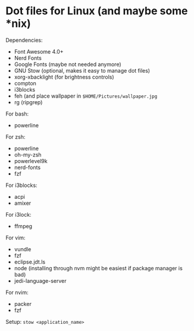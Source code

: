 Dot files for Linux (and maybe some \*nix)
=========================================

Dependencies:

* Font Awesome 4.0+
* Nerd Fonts
* Google Fonts (maybe not needed anymore)
* GNU Stow (optional, makes it easy to manage dot files)
* xorg-xbacklight (for brightness controls)
* compton
* i3blocks
* feh (and place wallpaper in `$HOME/Pictures/wallpaper.jpg`
* rg (ripgrep)

For bash:

* powerline

For zsh:

* powerline
* oh-my-zsh
* powerlevel9k
* nerd-fonts
* fzf

For i3blocks:

* acpi
* amixer

For i3lock:

* ffmpeg

For vim:

* vundle
* fzf
* eclipse.jdt.ls
* node (installing through nvm might be easiest if package manager is bad)
* jedi-language-server

For nvim:

* packer
* fzf

Setup:
`stow <application_name>`
